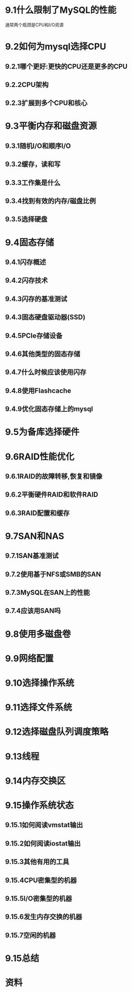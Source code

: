 

# 9.1什么限制了MySQL的性能
通常两个瓶颈是CPU和I/O资源

# 9.2如何为mysql选择CPU
## 9.2.1哪个更好:更快的CPU还是更多的CPU

## 9.2.2CPU架构

## 9.2.3扩展到多个CPU和核心

# 9.3平衡内存和磁盘资源

## 9.3.1随机I/O和顺序I/O

## 9.3.2缓存，读和写

## 9.3.3工作集是什么

## 9.3.4找到有效的内存/磁盘比例

## 9.3.5选择硬盘

# 9.4固态存储

## 9.4.1闪存概述

## 9.4.2闪存技术

## 9.4.3闪存的基准测试

## 9.4.3固态硬盘驱动器(SSD)

## 9.4.5PCIe存储设备

## 9.4.6其他类型的固态存储

## 9.4.7什么时候应该使用闪存

## 9.4.8使用Flashcache

## 9.4.9优化固态存储上的mysql

# 9.5为备库选择硬件

# 9.6RAID性能优化

## 9.6.1RAID的故障转移,恢复和镜像

## 9.6.2平衡硬件RAID和软件RAID

## 9.6.3RAID配置和缓存

# 9.7SAN和NAS

## 9.7.1SAN基准测试

## 9.7.2使用基于NFS或SMB的SAN

## 9.7.3MySQL在SAN上的性能

## 9.7.4应该用SAN吗

# 9.8使用多磁盘卷

# 9.9网络配置

# 9.10选择操作系统

# 9.11选择文件系统

# 9.12选择磁盘队列调度策略

# 9.13线程

# 9.14内存交换区

# 9.15操作系统状态

## 9.15.1如何阅读vmstat输出

## 9.15.2如何阅读iostat输出

## 9.15.3其他有用的工具

## 9.15.4CPU密集型的机器

## 9.15.5I/O密集型的机器

## 9.15.6发生内存交换的机器

## 9.15.7空闲的机器

# 9.15总结

# 资料
